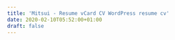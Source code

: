 ```yaml
---
title: 'Mitsui - Resume vCard CV WordPress resume cv'
date: 2020-02-10T05:52:00+01:00
draft: false
---
```


